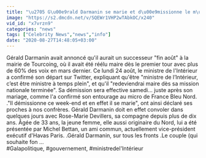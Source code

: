 ```yaml
---
title: "\u2705 G\u00e9rald Darmanin se marie et d\u00e9missionne le m\u00eame jour"
image: "https://s2.dmcdn.net/v/SQEWr1VHP2wTAbkOC/x240"
vid_id: "x7vrzn9"
categories: "news"
tags: ["Celebrity News","news","info"]
date: "2020-08-27T14:48:05+03:00"
---
```

Gérald Darmanin avait annoncé qu'il aurait un successeur &quot;fin août&quot; à la mairie de Tourcoing, où il avait été réélu maire dès le premier tour avec plus de 60% des voix en mars dernier.  Ce lundi 24 août, le ministre de l'Intérieur a confirmé son départ sur Twitter, expliquant qu'être &quot;ministre de l’Intérieur, c’est être ministre à temps plein&quot;, et qu'il &quot;redeviendrai maire dès sa mission nationale terminée&quot;.  Sa démission sera effective samedi… juste après son mariage, comme l'a confirmé son entourage au micro de France Bleu Nord.  .&quot;Il démissionne ce week-end et en effet il se marie&quot;, ont ainsi déclaré ses proches à nos confrères.  Gérald Darmanin doit en effet convoler dans quelques jours avec Rose-Marie Devillers, sa compagne depuis plus de dix ans.  Âgée de 33 ans, la jeune femme, elle aussi originaire du Nord, lui a été présentée par Michel Bettan, un ami commun, actuellement vice-président exécutif d'Havas Paris.  .Gérald Darmanin, sur tous les fronts .Le couple (qui souhaite fon ...   <br>#Galapolitique, #gouvernement, #ministredel'Intérieur
